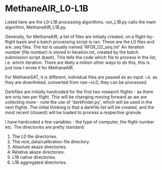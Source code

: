# MethaneAIR_L0-L1B

Listed here are the L0-L1B processing algorithms. 
run_L1B.py calls the main algorithm, MethaneAIR_L1B.py. 


Generally, for MethaneAIR, a list of files are initially created, on a flight-by-flight basis and a batch processing script is ran. 
These are the L0 files and are .seq files. The list is usually named 'RF0X_O2_seq.txt'
An iteration number (file number) is stored in iteration.txt, created by the batch submission script (bash). 
This tells the code which file to process in the list, i.e. which iteration. 
There are likely a million other ways to do this, this is just how I wrote it for MethaneAIR.

For MethaneSAT, it is different, individual files are passed as an input. i.e. as they are downlinked, converted from raw-->L0, they can be processed. 

Darkfiles are initially hardcoded for the first two research flights - as there are only two per flight. 
This will be changing moving forward as we are collecting more - note the use of 'darkfinder.py', which will be used in the next flights. 
The initial thinking is that a darkfile list will be created, and the most recent (closest) will be loaded to process a respective granule.

I have hardcoded a few variables - the type of computer, the flight number etc. 
The directories are pretty standard:
1. The L0 file directories. 
2. The root_data/calibration file directory.
3. Absolute akaze directories. 
4. Relative akaze directories.
5. L1B native directories.
6. L1B aggregated directories.


